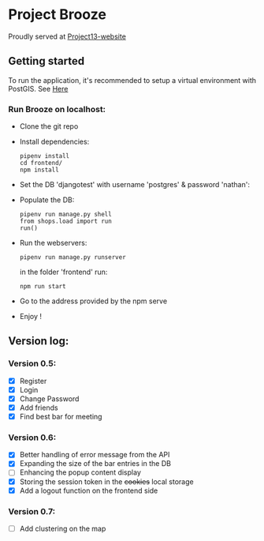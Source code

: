 # Project Brooze

Proudly served at [Project13-website](https://projet13.nathan-mimoun.live)

## Getting started

To run the application, it's recommended to setup a virtual environment with PostGIS.
See [Here](https://docs.djangoproject.com/en/3.0/ref/contrib/gis/tutorial/#setting-up)

### Run Brooze on localhost:
- Clone the git repo
- Install dependencies:

    ``` 
    pipenv install
    cd frontend/
    npm install
    ```

- Set the DB 'djangotest' with username 'postgres' & password 'nathan':
- Populate the DB:
    
    ```pipenv run manage.py migrate
    pipenv run manage.py shell
    from shops.load import run
    run()
    ```
    
- Run the webservers:

     ```
     pipenv run manage.py runserver
     ```

  in the folder 'frontend' run: 

     ```
     npm run start
     ```

- Go to the address provided by the npm serve
      
- Enjoy !


## Version log:
### Version 0.5:

  - [x] Register
  - [x] Login
  - [x] Change Password
  - [x] Add friends
  - [x] Find best bar for meeting

### Version 0.6:

  - [x] Better handling of error message from the API
  - [x] Expanding the size of the bar entries in the DB
  - [ ] Enhancing the popup content display
  - [x] Storing the session token in the ~~cookies~~ local storage
  - [x] Add a logout function on the frontend side

### Version 0.7:
  - [ ] Add clustering on the map
